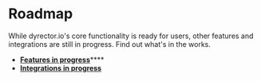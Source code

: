 # Roadmap

While dyrector.io's core functionality is ready for users, other features and integrations are still in progress. Find out what's in the works.

* [**Features in progress**](features-in-progress.md)****
* ****[**Integrations in progress**](integrations-in-progress.md)****
